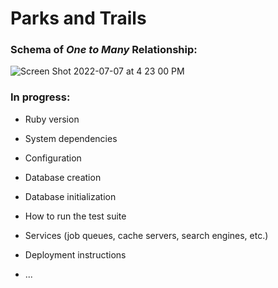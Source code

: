 # Parks and Trails
### Schema of *One to Many* Relationship:

![Screen Shot 2022-07-07 at 4 23 00 PM](https://user-images.githubusercontent.com/6260483/177881538-2dc090c7-3d84-4022-bf41-28242e24a1fb.png)

### In progress:
* Ruby version

* System dependencies

* Configuration

* Database creation

* Database initialization

* How to run the test suite

* Services (job queues, cache servers, search engines, etc.)

* Deployment instructions

* ...
